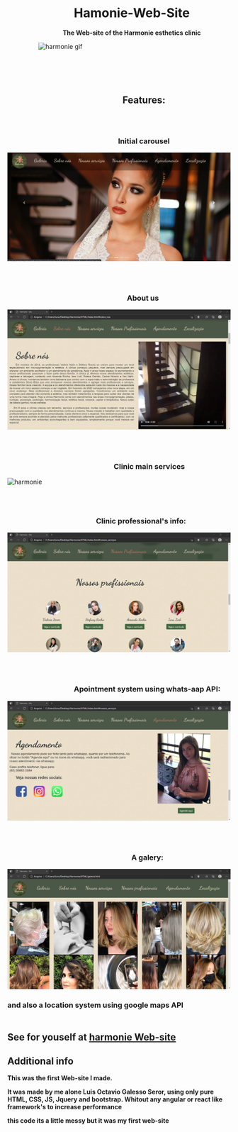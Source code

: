 <div style="padding-left: 70px;">

<div style=" padding-left: 80px;"> 

# Hamonie-Web-Site 


</div> 


<div style="padding-left: 55px;">

**The Web-site of the Harmonie esthetics clinic**

</div>

![harmonie gif](harmonie6.gif)
</div>


<div style = "padding-left: 260px; margin-top: 100px;">

## Features:

</div>
<div style = "padding-left: 250px; margin-top: 70px;">

### Initial carousel

</div>

![harmonie](screenshot/harmonie_october.png)

<div style = "padding-left: 270px; margin-top: 70px;">

### About us

</div>

![harmonie sobrenos](screenshot/harmonieSobrenos.png) 

<div style = "padding-left: 240px; margin-top: 70px;">

### Clinic main services

</div>

![harmonie](screenshot/harmonienossosServiços.png)

<div style = "padding-left: 200px; margin-top: 70px;">

 ### Clinic professional's info:
 </div>
 
![harmonie](screenshot/harmonieNossosProfissionais.png)

<div style = "padding-left: 150px; margin-top: 70px;">

### Apointment system using whats-aap API:

</div>

![harmonie](screenshot/harmonieAgendamento.png)

<div style = "padding-left: 280px; margin-top: 70px;">

### A galery: 

</div>

![harmonie](screenshot/harmonieGaleria.png)
### and also a location system using google maps API 

<div style = "margin-top: 50px;">

## See for youself at [harmonie Web-site](http://harmonieesteticaemicropigmentacao.com)

</div>

## Additional info

**This was the first Web-site I made.<p> 
It was made by me alone Luis Octavio Galesso Seror, using only pure HTML, CSS, JS, Jquery and bootstrap. Whitout any angular or react like framework's to increase performance**

**this code its a little messy but it was my first web-site**







